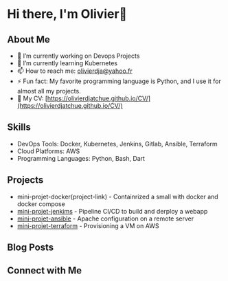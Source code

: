 # Hi there, I'm Olivier👋

## About Me
- 🔭 I’m currently working on Devops Projects
- 🌱 I’m currently learning Kubernetes
- 📫 How to reach me: olivierdja@yahoo.fr
- ⚡ Fun fact: My favorite programming language is Python, and I use it for almost all my projects.
- 📄 My CV: [https://olivierdjatchue.github.io/CV/](https://olivierdjatchue.github.io/CV/)


## Skills
- DevOps Tools:  Docker, Kubernetes, Jenkins, Gitlab, Ansible, Terraform
- Cloud Platforms: AWS
- Programming Languages: Python, Bash, Dart
  

## Projects
- mini-projet-docker(project-link) - Containrized a small with docker and docker compose
- [mini-projet-jenkims](project-link) - Pipeline CI/CD to build and derploy a webapp
- [mini-projet-ansible](project-link) - Apache configuration on a remote server
- [mini-projet-terraform](project-link) - Provisioning a VM on AWS


## Blog Posts


## Connect with Me


